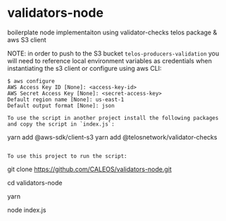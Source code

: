 # validators-node

boilerplate node implementaiton using validator-checks telos package & aws S3 client

NOTE: in order to push to the S3 bucket `telos-producers-validation` you will need to reference local environment variables as credentials when instantiating the s3 client or configure using aws CLI:
```
$ aws configure
AWS Access Key ID [None]: <access-key-id>
AWS Secret Access Key [None]: <secret-access-key>
Default region name [None]: us-east-1
Default output format [None]: json

To use the script in another project install the following packages and copy the script in `index.js`:
```
yarn add @aws-sdk/client-s3
yarn add @telosnetwork/validator-checks
```

To use this project to run the script:
```
git clone https://github.com/CALEOS/validators-node.git

cd validators-node

yarn

node index.js
```